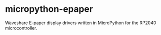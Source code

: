 # micropython-epaper
Waveshare E-paper display drivers written in MicroPython for the RP2040 microcontroller.
